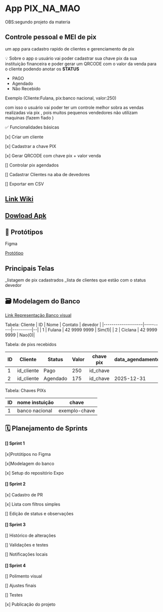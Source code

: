 # App PIX_NA_MAO
OBS:segundo projeto da materia
## Controle pessoal e MEI de pix
um app para cadastro rapido de clientes e gerenciamento de pix 

💡 Sobre o app
o usuário vai poder cadastrar sua chave pix da sua instituição financeira e poder gerar um QRCODE com o valor da venda para o cliente podendo anotar os <b>STATUS</b> 
<ul>
<li>PAGO</li>
<li>Agendado</li>
<li>Não Recebido</li>
</ul>

Exemplo (Cliente:Fulana, pix:banco nacional, valor:250)

com isso o usuário vai poder ter um controle melhor sobra as vendas realizadas via pix , pois muitos pequenos vendedores não utilizam maquinas (fazem fiado )

✅ Funcionalidades básicas
 
 [x] Criar um cliente 

 [x] Cadastrar a chave PIX

 [x] Gerar QRCODE com chave pix + valor venda

 [] Controlar pix agendados

 [] Cadastrar Clientes na aba de devedores

 [] Exportar em CSV

## [Link Wiki](https://github.com/Pett97/App_PIX_NA_MAO/wiki)
## [Dowload Apk ](https://drive.google.com/file/d/1PCKywiyOwnK69E8q-14ieynSsVgHA82K/view?usp=sharing)


## 🧠 Protótipos
Figma

[Protótipo](https://www.figma.com/design/6Qqmo27nODbexl5blpjA4s/PixNaMao?node-id=1-16&p=f&t=lZLvzoMGYl7d3dkE-0)

## Principais Telas 
_listagem de pix cadastrados
_lista de clientes que estão com o status devedor

## 🗃️ Modelagem do Banco
[Link Representação Banco visual ](https://app.brmodeloweb.com/#!/publicview/6826a2cda81ba6e1612056e4)


Tabela: Cliente
| ID |      Nome     | Contato | devedor |
|--------------------|----------|----------|--|
| 1  | Fulana        | 42 9999 9999  | Sim(1)|
| 2  | Ciclana       | 42 9999 9999  | Nao(0)|

Tabela: de pixs recebidos

| ID |      Cliente     | Status | Valor | chave pix|data_agendamento|
|---------------|----------|----------|-----|--|--|
| 1  | id_cliente       | Pago  | 250    | id_chave|  |
| 2  | id_cliente       | Agendado  | 175    |id_chave|2025-12-31|

Tabela: Chaves PIXs

|ID| nome instuição | chave        |
|--|----------------|--------------|
|1| banco nacional  | exemplo-chave|



## 🗓️ Planejamento de Sprints
#### [] Sprint 1
   [x]Protótipos no Figma
   
   [x]Modelagem do banco

   [x] Setup do repositório Expo

#### [] Sprint 2
   [x] Cadastro de PR

   [x] Lista com filtros simples

   [] Edição de status e observações

#### [] Sprint 3
   [] Histórico de alterações

   [] Validações e testes

   [] Notificações locais

#### [] Sprint 4
   [] Polimento visual

   [] Ajustes finais

   [] Testes

   [x] Publicação do projeto

